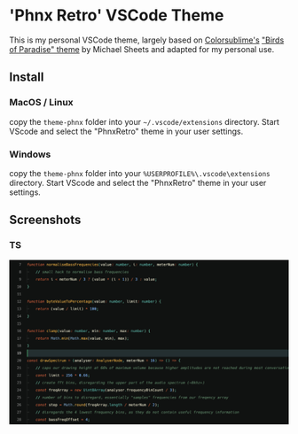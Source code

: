 # 'Phnx Retro' VSCode Theme

This is my personal VSCode theme, largely based on [Colorsublime's](https://github.com/Colorsublime/Colorsublime-Themes) ["Birds of Paradise" theme](https://github.com/Colorsublime/Colorsublime-Themes/blob/master/themes/Birds_of_Paradise.tmTheme) by Michael Sheets
and adapted for my personal use.

## Install

### MacOS / Linux

copy the `theme-phnx` folder into your `~/.vscode/extensions` directory. Start VScode and select the "PhnxRetro" theme in your user settings.

### Windows

copy the `theme-phnx` folder into your `%USERPROFILE%\.vscode\extensions` directory. Start VScode and select the "PhnxRetro" theme in your user settings.

## Screenshots

### TS

![TS screenshot showing code with "Phnx Retro" theme applied](TS.png)
